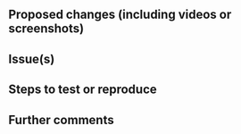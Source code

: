 <!-- This is a pull request template, you do not need to uncomment or remove the comments, they won't show up in the PR text. -->

<!-- Your Pull Request name should start with one of the following tags
  [NEW] For new features
  [IMPROVE] For an improvement (performance or little improvements) in existing features
  [FIX] For bug fixes that affect the end-user
  [BREAK] For pull requests including breaking changes
  Chore: For small tasks
  Doc: For documentation
-->

<!-- Checklist!!! If you're unsure about any of them, don't hesitate to ask. We're here to help! This is simply a reminder of what we are going to look for before merging your code. 
  - I have read the Contributing Guide - https://github.com/RocketChat/Rocket.Chat/blob/develop/.github/CONTRIBUTING.md#contributing-to-rocketchat doc
  - I have signed the CLA - https://cla-assistant.io/RocketChat/Rocket.Chat
  - Lint and unit tests pass locally with my changes
  - I have added tests that prove my fix is effective or that my feature works (if applicable)
  - I have added necessary documentation (if applicable)
  - Any dependent changes have been merged and published in downstream modules
-->

## Proposed changes (including videos or screenshots)
<!-- CHANGELOG -->
<!--
  Describe the big picture of your changes here to communicate to the maintainers why we should accept this pull request.
  If it fixes a bug or resolves a feature request, be sure to link to that issue below.
  This description will appear in the release notes if we accept the contribution.
-->

<!-- END CHANGELOG -->

## Issue(s)
<!-- Link the issues being closed by or related to this PR. For example, you can use #594 if this PR closes issue number 594 -->

## Steps to test or reproduce
<!-- Mention how you would reproduce the bug if not mentioned on the issue page already. Also mention which screens are going to have the changes if applicable -->

## Further comments
<!-- If this is a relatively large or complex change, kick off the discussion by explaining why you chose the solution you did and what alternatives you considered, etc... -->
